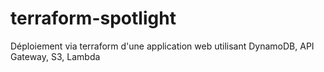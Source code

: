 # terraform-spotlight
Déploiement via terraform d'une application web utilisant DynamoDB, API Gateway, S3, Lambda
